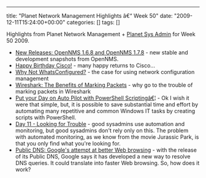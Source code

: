 ---
title: "Planet Network Management Highlights â€“ Week 50"
date: "2009-12-11T15:24:00+00:00"
categories: []
tags: []

Highlights from Planet Network Management + <a href="http://planetsysadmin.com/">Planet Sys Admin</a> for Week 50 2009.
<ul>
	<li><a href="http://www.adventuresinoss.com/?p=1269">New Releases: OpenNMS 1.6.8 and OpenNMS 1.7.8</a> - new stable and development snapshots from OpenNMS.</li>
	<li><a href="http://www.ciscozine.com/2009/12/11/happy-birthday-cisco/">Happy Birthday Cisco!</a> - many happy returns to Cisco...</li>
	<li><a href="http://www.dailynetworkmonitor.com/2009/12/04/why-not-whatsconfigured/">Why Not WhatsConfigured?</a> - the case for using network configuration management</li>
	<li><a href="http://www.lovemytool.com/blog/2009/12/wireshark_the_benefits_of_marking_packets_by_joke_snelders.html">Wireshark: The Benefits of Marking Packets</a> - why go to the trouble of marking packets in Wireshark</li>
	<li><a href="http://thenetworkzone.blogspot.com/2009/12/put-your-day-on-auto-pilot-with.html">Put your Day on Auto Pilot with PowerShell Scriptingâ€¦</a> - Ok I wish it were that simple, but, it is possible to save substantial time and effort by automating many repetitive and common Windows IT tasks by creating scripts with PowerShell.</li>
	<li><a href="http://sysadvent.blogspot.com/2009/12/day-11-looking-for-trouble.html">Day 11 - Looking for Trouble</a> - good sysadmins use automation and monitoring, but good sysadmins don't rely only on this. The problem with automated monitoring, as we know from the movie Jurassic Park, is that you only find what you're looking for.</li>
	<li><a href="http://blogs.techrepublic.com.com/networking/?p=2304">Public DNS: Google's attempt at better Web browsing</a> - with the release of its Public DNS, Google says it has developed a new way to resolve DNS queries. It could translate into faster Web browsing. So, how does it work?</li>
</ul>
